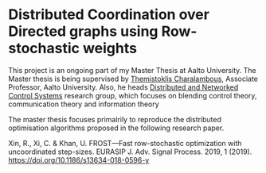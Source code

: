 # Distributed Coordination over Directed graphs using Row-stochastic weights

This project is an ongoing part of my Master Thesis at Aalto University.  The Master thesis is being supervised by [Themistoklis Charalambous](https://themistoklis.org/), Associate Professor, Aalto University.  Also, he heads [Distributed and Networked Control Systems](https://www.aalto.fi/en/department-of-electrical-engineering-and-automation/distributed-and-networked-control-systems) research group, which focuses on blending control theory, communication theory and information theory

The master thesis focuses primalrily to reproduce the distributed optimisation algorithms proposed in the following research paper.

Xin, R., Xi, C. & Khan, U. FROST—Fast row-stochastic optimization with uncoordinated step-sizes. EURASIP J. Adv. Signal Process. 2019, 1 (2019). https://doi.org/10.1186/s13634-018-0596-y 
